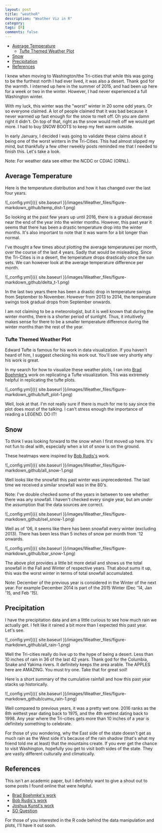 ```yaml
---
layout: post
title: "weatheR"
description: "Weather Viz in R"
category: 
tags: [R]
comments: false
---
```



-   [Average Temperature](#average-temperature)
    -   [Tufte Themed Weather Plot](#tufte-themed-weather-plot)
-   [Snow](#snow)
-   [Precipitation](#precipitation)
-   [References](#references)

I knew when moving to Washington/the Tri-cities that while this was going to be the furthest north I had ever lived, it was also a desert. Thank god for the warmth. I interned up here in the summer of 2015, and had been up here for a week or two in the winter. However, I had never experienced a full Washington winter.

With my luck, this winter was the "worst" winter in 20 some odd years. Or so everyone claimed. A lot of people claimed that it was bad because it never warmed up fast enough for the snow to melt off. Oh you are damn right it didn't. On top of that, right as the snow would melt off we would get more. I had to buy SNOW BOOTS to keep my feet warm outside.

In early January, I decided I was going to validate these claims about it being one of the worst winters in the Tri-Cities. This had almost slipped my mind, but thankfully a few other rweekly posts reminded me that I needed to finish this. Let's take a look.

Note: For weather data see either the NCDC or CDIAC (ORNL).

Average Temperature
-------------------

Here is the temperature distribution and how it has changed over the last four years.

![_config.yml]({{ site.baseurl }}/images/Weather_files/figure-markdown_github/temp_dist-1.png)

So looking at the past few years up until 2016, there is a gradual decrease near the end of the year into the winter months. However, this past year it seems that there has been a drastic temperature drop into the winter months. It's also important to note that it was warm for a bit longer than normal.

I've thought a few times about plotting the average temperatures per month, over the course of the last 4 years. Sadly that would be misleading. Since the Tri-Cities is in a desert, the temperature drops drastically once the sun sets. We can however look at the average temperature difference per month.

![_config.yml]({{ site.baseurl }}/images/Weather_files/figure-markdown_github/delta_t-1.png)

In the last two years there has been a drastic drop in temperature swings from September to November. However from 2013 to 2014, the temperature swings took gradual drops from September onwards.

I am not claiming to be a meteorologist, but it is well known that during the winter months, there is a shorter period of sunlight. Thus, it intuitively makes sense for there to be a smaller temperature difference during the winter months than the rest of the year.

### Tufte Themed Weather Plot

Edward Tufte is famous for his work in data visualization. If you haven't heard of him, I suggest checking his work out. You'll see very shortly why his work is great.

In my search for how to visualize these weather plots, I ran into [Brad Boehmke's](https://rpubs.com/bradleyboehmke/weather_graphic) work on replicating a Tufte visualization. This was extremely helpful in replicating the tufte plots.

![_config.yml]({{ site.baseurl }}/images/Weather_files/figure-markdown_github/tuft_plot-1.png)

Well, look at that. I'm not really sure if there is much for me to say since the plot does most of the talking. I can't stress enough the importance of reading a LEGEND. DO IT!

Snow
----

To think I was looking forward to the snow when I first moved up here. It's not fun to deal with, especially when a lot of snow is on the ground.

These heatmaps were inspired by [Bob Rudis's](https://rud.is/b/2017/04/01/r%E2%81%B4-snow-day-facets/) work.

![_config.yml]({{ site.baseurl }}/images/Weather_files/figure-markdown_github/all_snow-1.png)  

Well looks like the snowfall this past winter was unprecedented. The last time we received a similar snowfall was in the 80's.

Note: I've double checked some of the years in between to see whether there was any snowfall. I haven't checked every single year, but am under the assumption that the data sources are correct.

![_config.yml]({{ site.baseurl }}/images/Weather_files/figure-markdown_github/sel_snow-1.png)

Well as of '06, it seems like there has been snowfall every winter (excluding 2013). There has been less than 5 inches of snow per month from '12 onwards.

![_config.yml]({{ site.baseurl }}/images/Weather_files/figure-markdown_github/bar_snow-1.png)

The above plot provides a little bit more detail and shows us the total snowfall in the Fall and Winter of respective years. That about sums it up, this was the worst winter in terms of total snowfall accumulated.

Note: December of the previous year is considered in the Winter of the next year. For example December 2014 is part of the 2015 Winter (Dec '14, Jan '15, and Feb '15).

Precipitation
-------------

I have the precipitation data and am a little curious to see how much rain we actually get. I felt like it rained a bit more than I expected this past year. Let's see.

![_config.yml]({{ site.baseurl }}/images/Weather_files/figure-markdown_github/all_rain-1.png) 

Well the Tri-cities really do live up to the hype of being a desert. Less than 10 inches of rain in 36 of the last 42 years. Thank god for the Columbia, Snake and Yakima rivers. It definitely keeps the area arable. The APPLES here are AMAZING. You must try one. Take that for great soil!

Here is a short summary of the cumulative rainfall and how this past year stacks up historically.

![_config.yml]({{ site.baseurl }}/images/Weather_files/figure-markdown_github/cumu_rain-1.png)

Well compared to previous years, it was a pretty wet one. 2016 ranks as the 8th wettest year dating back to 1975, and the 4th wettest dating back to 1998. Any year where the Tri-cities gets more than 10 inches of a year is definitely something to celebrate.

For those of you wondering, why the East side of the state doesn't get as much rain as the West side it's because of the rain shadow (that's what my friend told me at least) that the mountains create. If you ever get the chance to visit Washington, hopefully you get to visit both sides of the state. They are vastly different culturally and climatically.

References
----------

This isn't an academic paper, but I definitely want to give a shout out to some posts I found online that were helpful.

-   [Brad Boehmke's work](https://rpubs.com/bradleyboehmke/weather_graphic)
-   [Bob Rudis's work](https://rud.is/b/2017/04/01/r%E2%81%B4-snow-day-facets/)
-   [Joshua Kunst's work](http://jkunst.com/r/how-to-weather-radials/)
-   [SO Question](http://stackoverflow.com/questions/29974535/dates-with-month-and-day-in-time-series-plot-in-ggplot2-with-facet-for-years)

For those of you interested in the R code behind the data manipulation and plots, I'll have it out soon.
